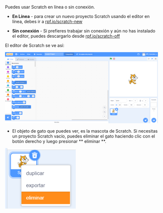 Puedes usar Scratch en línea o sin conexión.

+ **En Línea** - para crear un nuevo proyecto Scratch usando el editor en línea, debes ir a <a href="https://rpf.io/scratch-new" target="_blank"> rpf.io/scratch-new </a>

+ **Sin conexión** - Si prefieres trabajar sin conexión y aún no has instalado el editor, puedes descargarlo desde <a href="https://rpf.io/scratch-off" target="_blank"> rpf.io/scratch-off </a>

El editor de Scratch se ve así:

![captura de pantalla](images/scratch-editor.png)

+ El objeto de gato que puedes ver, es la mascota de Scratch. Si necesitas un proyecto Scratch vacío, puedes eliminar el gato haciendo clic con el botón derecho y luego presionar ** eliminar **.

![captura de pantalla](images/delete.png)